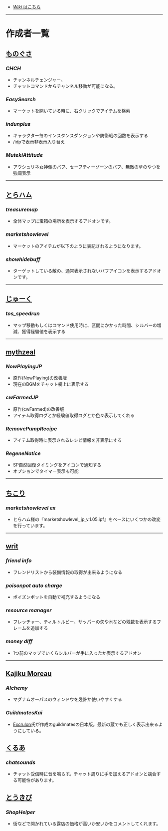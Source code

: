 
* [*Wiki* はこちら](https://github.com/JTosAddon/JTosAddonWiki/wiki)

----

# 作成者一覧

## [ものぐさ](https://github.com/Monogusa1244/MonogusaAddonStore)
### *CHCH*
* チャンネルチェンジャー。
* チャットコマンドからチャンネル移動が可能になる。  

### *EasySearch*
* マーケットを開いている時に、右クリックでアイテムを検索  

### *indunplus*
* キャラクター毎のインスタンスダンジョンや防衛戦の回数を表示する  
* /idpで表示非表示入り替え  

### *MutekiAttitude*
* アウシュリネ女神像のバフ、セーフティーゾーンのバフ、無敵の草のやつを強調表示

----

## [とらハム](https://github.com/torahamu/TOSAddon)
### *treasuremap*
* 全体マップに宝箱の場所を表示するアドオンです。

### *marketshowlevel*
* マーケットのアイテムが以下のように表記されるようになります。  

### *showhidebuff*
* ターゲットしている敵の、通常表示されないバフアイコンを表示するアドオンです。  

----

## [じゅーく](https://github.com/levelnineteen/tos_speedrun)

### *tos_speedrun*
* マップ移動もしくはコマンド使用時に、区間にかかった時間、シルバーの増減、獲得経験値を表示する

----

## [mythzeal](https://github.com/mythzeal/tos_addon)
### *NowPlayingJP*
* 原作(NowPlaying)の改善版
* 現在のBGMをチャット欄上に表示する

### *cwFarmedJP*
* 原作(cwFarmed)の改善版
* アイテム取得ログとか経験値取得ログとか色々表示してくれる

### *RemovePumpRecipe*
* アイテム取得時に表示されるレシピ情報を非表示にする  

### *RegeneNotice*
* SP自然回復タイミングをアイコンで通知する
* オプションでタイマー表示も可能

----

## [ちこり](https://github.com/chicori/TOS-Addon)

### *marketshowlevel ex*
* とらハム様の『marketshowlevel_jp_v.1.05.ipf』をベースにいくつかの改変を行っています。

----

## [writ](https://github.com/writ312/myTosAddons)
### *friend info*
* フレンドリストから装備情報の取得が出来るようになる

### *poisonpot auto charge*
* ポイズンポットを自動で補充するようになる

### *resource manager*
* フレッチャー、ティルトルビー、サッパーの矢や木などの残数を表示するフレームを追加する

### *money diff*
* 1つ前のマップでいくらシルバーが手に入ったか表示するアドオン

----

## [Kajiku Moreau](https://github.com/zak1ck/ToSAddons)

### *Alchemy*
* マグナムオーパスのウィンドウを幾許か使いやすくする

### *GuildmatesKai*
* [Excrulon](https://github.com/Excrulon)氏が作成のguildmatesの日本版。最新の蔵でも正しく表示出来るようにしている。

## [くるあ](https://github.com/kurua/tosAddons)

### *chatsounds*
* チャット受信時に音を鳴らす。チャット周りに手を加えるアドオンと競合する可能性があります。

## [とうきび](https://github.com/Toukibi/ToSAddon)

### *ShopHelper*
* 街などで開かれている露店の価格が高いか安いかをコメントしてくれます。
